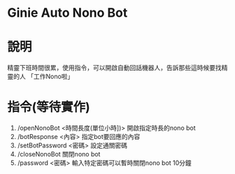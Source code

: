 # Ginie Auto Nono Bot
# 說明
精靈下班時間很累，使用指令，可以開啟自動回話機器人，告訴那些這時候要找精靈的人
「工作Nono啦」

# 指令(等待實作)
1. /openNonoBot <時間長度(單位小時])> 開啟指定時長的nono bot
2. /botResponse <內容> 指定bot要回應的內容
3. /setBotPassword <密碼> 設定通關密碼
4. /closeNonoBot 關閉nono bot
5. /password <密碼> 輸入特定密碼可以暫時關閉nono bot 10分鐘